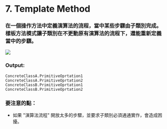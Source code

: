 # 7. Template Method

### 在一個操作方法中定義演算法的流程，當中某些步驟由子類別完成。樣板方法模式讓子類別在不更動原有演算法的流程下，還能重新定義當中的步驟。

![](https://www.dofactory.com/images/diagrams/net/template.gif)

### Output:

    ConcreteClassA.PrimitiveOprtation1
    ConcreteClassA.PrimitiveOprtation2
    ConcreteClassB.PrimitiveOprtation1
    ConcreteClassB.PrimitiveOprtation2

### 要注意的點：

* 如果 "演算法流程" 開放太多的步驟，並要求子類別必須通通實作，會造成困擾。